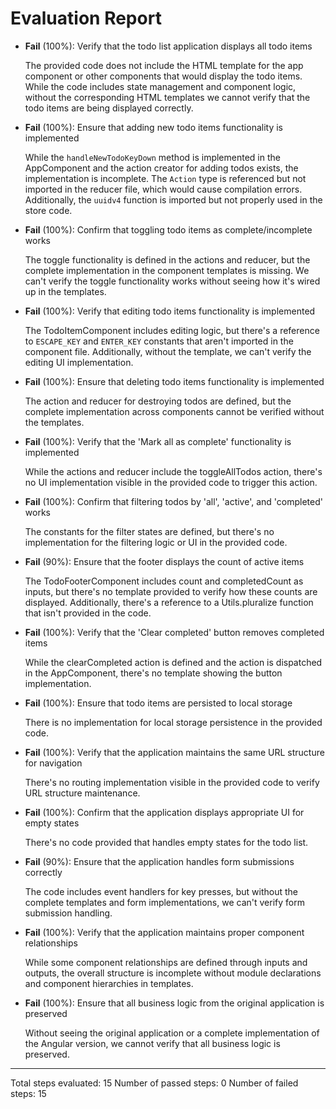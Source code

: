 # Evaluation Report

- **Fail** (100%): Verify that the todo list application displays all todo items

    The provided code does not include the HTML template for the app component or other components that would display the todo items. While the code includes state management and component logic, without the corresponding HTML templates we cannot verify that the todo items are being displayed correctly.

- **Fail** (100%): Ensure that adding new todo items functionality is implemented

    While the `handleNewTodoKeyDown` method is implemented in the AppComponent and the action creator for adding todos exists, the implementation is incomplete. The `Action` type is referenced but not imported in the reducer file, which would cause compilation errors. Additionally, the `uuidv4` function is imported but not properly used in the store code.

- **Fail** (100%): Confirm that toggling todo items as complete/incomplete works

    The toggle functionality is defined in the actions and reducer, but the complete implementation in the component templates is missing. We can't verify the toggle functionality works without seeing how it's wired up in the templates.

- **Fail** (100%): Verify that editing todo items functionality is implemented

    The TodoItemComponent includes editing logic, but there's a reference to `ESCAPE_KEY` and `ENTER_KEY` constants that aren't imported in the component file. Additionally, without the template, we can't verify the editing UI implementation.

- **Fail** (100%): Ensure that deleting todo items functionality is implemented

    The action and reducer for destroying todos are defined, but the complete implementation across components cannot be verified without the templates.

- **Fail** (100%): Verify that the 'Mark all as complete' functionality is implemented

    While the actions and reducer include the toggleAllTodos action, there's no UI implementation visible in the provided code to trigger this action.

- **Fail** (100%): Confirm that filtering todos by 'all', 'active', and 'completed' works

    The constants for the filter states are defined, but there's no implementation for the filtering logic or UI in the provided code.

- **Fail** (90%): Ensure that the footer displays the count of active items

    The TodoFooterComponent includes count and completedCount as inputs, but there's no template provided to verify how these counts are displayed. Additionally, there's a reference to a Utils.pluralize function that isn't provided in the code.

- **Fail** (100%): Verify that the 'Clear completed' button removes completed items

    While the clearCompleted action is defined and the action is dispatched in the AppComponent, there's no template showing the button implementation.

- **Fail** (100%): Ensure that todo items are persisted to local storage

    There is no implementation for local storage persistence in the provided code.

- **Fail** (100%): Verify that the application maintains the same URL structure for navigation

    There's no routing implementation visible in the provided code to verify URL structure maintenance.

- **Fail** (100%): Confirm that the application displays appropriate UI for empty states

    There's no code provided that handles empty states for the todo list.

- **Fail** (90%): Ensure that the application handles form submissions correctly

    The code includes event handlers for key presses, but without the complete templates and form implementations, we can't verify form submission handling.

- **Fail** (100%): Verify that the application maintains proper component relationships

    While some component relationships are defined through inputs and outputs, the overall structure is incomplete without module declarations and component hierarchies in templates.

- **Fail** (100%): Ensure that all business logic from the original application is preserved

    Without seeing the original application or a complete implementation of the Angular version, we cannot verify that all business logic is preserved.

---

Total steps evaluated: 15
Number of passed steps: 0
Number of failed steps: 15